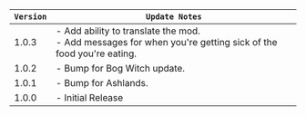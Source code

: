 | `Version` | `Update Notes`                                                                                                  |
|-----------|-----------------------------------------------------------------------------------------------------------------|
| 1.0.3     | - Add ability to translate the mod.<br/> - Add messages for when you're getting sick of the food you're eating. |
| 1.0.2     | - Bump for Bog Witch update.                                                                                    |
| 1.0.1     | - Bump for Ashlands.                                                                                            |
| 1.0.0     | - Initial Release                                                                                               |